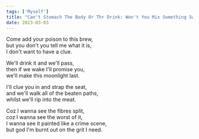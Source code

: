 ```yaml
---  
tags: ['Myself']  
title: "Can't Stomach The Body Or Thr Drink: Won't You Mix Something Sweeter, Honey"  
date: 2023-03-03  
---
```


Come add your poison to this brew,  
but you don't you tell me what it is,  
I don't want to have a clue.

We'll drink it and we'll pass,  
then if we wake I'll promise you,  
we'll make this moonlight last.

I'll clue you in and strap the seat,  
and we'll walk all of the beaten paths,  
whilst we'll rip into the meat.

Coz I wanna see the fibres split,  
coz I wanna see the worst of it,  
I wanna see it painted like a crime scene,  
but god I'm burnt out on the grit I need.  
